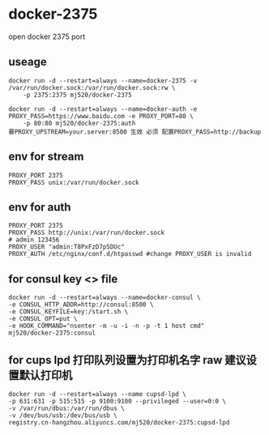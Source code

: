 # docker-2375
open docker 2375 port
## useage
```
docker run -d --restart=always --name=docker-2375 -v /var/run/docker.sock:/var/run/docker.sock:rw \
    -p 2375:2375 mj520/docker-2375

docker run -d --restart=always --name=docker-auth -e PROXY_PASS=https://www.baidu.com -e PROXY_PORT=80 \
    -p 80:80 mj520/docker-2375:auth
要PROXY_UPSTREAM=your.server:8500 生效 必须 配置PROXY_PASS=http://backup
```

## env for stream
```
PROXY_PORT 2375
PROXY_PASS unix:/var/run/docker.sock
```

## env for auth
```
PROXY_PORT 2375
PROXY_PASS http://unix:/var/run/docker.sock
# admin 123456
PROXY_USER "admin:T8PxFzD7p5DUc"
PROXY_AUTH /etc/nginx/conf.d/htpasswd #change PROXY_USER is invalid
```

## for consul key <> file
```
docker run -d --restart=always --name=docker-consul \
-e CONSUL_HTTP_ADDR=http://consul:8500 \
-e CONSUL_KEYFILE=key:/start.sh \
-e CONSUL_OPT=put \
-e HOOK_COMMAND="nsenter -m -u -i -n -p -t 1 host cmd"
mj520/docker-2375:consul
```

## for cups  lpd 打印队列设置为打印机名字 raw 建议设置默认打印机
```
docker run -d --restart=always --name cupsd-lpd \
-p 631:631 -p 515:515 -p 9100:9100 --privileged --user=0:0 \
-v /var/run/dbus:/var/run/dbus \
-v /dev/bus/usb:/dev/bus/usb \
registry.cn-hangzhou.aliyuncs.com/mj520/docker-2375:cupsd-lpd
```

